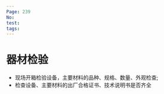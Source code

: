 ```yaml
---
Page: 239
No: 
test: 
tags: 
---
```

# 器材检验
- 现场开箱检验设备，主要材料的品种、规格、数量、外观检查;
- 检查设备、主要材料的出厂合格证书、技术说明书是否齐全
